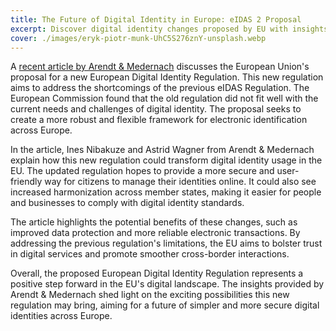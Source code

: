 ```yaml
---
title: The Future of Digital Identity in Europe: eIDAS 2 Proposal
excerpt: Discover digital identity changes proposed by EU with insights from Arendt & Medernach experts.
cover: ./images/eryk-piotr-munk-UhC5S276znY-unsplash.webp
---
```


A [recent article by Arendt & Medernach](https://www.arendt.com/industries/real-estate/#page=1) discusses the European Union's proposal for a new European Digital Identity Regulation. This new regulation aims to address the shortcomings of the previous eIDAS Regulation. The European Commission found that the old regulation did not fit well with the current needs and challenges of digital identity. The proposal seeks to create a more robust and flexible framework for electronic identification across Europe.

In the article, Ines Nibakuze and Astrid Wagner from Arendt & Medernach explain how this new regulation could transform digital identity usage in the EU. The updated regulation hopes to provide a more secure and user-friendly way for citizens to manage their identities online. It could also see increased harmonization across member states, making it easier for people and businesses to comply with digital identity standards.

The article highlights the potential benefits of these changes, such as improved data protection and more reliable electronic transactions. By addressing the previous regulation's limitations, the EU aims to bolster trust in digital services and promote smoother cross-border interactions.

Overall, the proposed European Digital Identity Regulation represents a positive step forward in the EU's digital landscape. The insights provided by Arendt & Medernach shed light on the exciting possibilities this new regulation may bring, aiming for a future of simpler and more secure digital identities across Europe.
